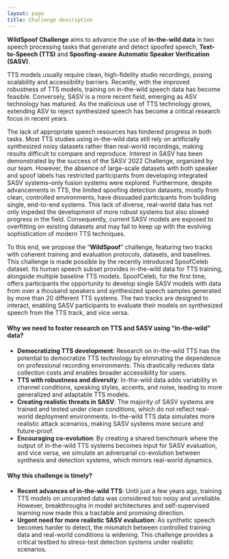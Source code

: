 ```yaml
---
layout: page
title: Challenge description
---
```




**WildSpoof Challenge** aims to advance the use of **in-the-wild data** in two speech processing tasks that generate and detect spoofed speech, **Text-to-Speech (TTS)** and **Spoofing-aware Automatic Speaker Verification (SASV)**. 

TTS models usually require clean, high-fidelity studio recordings, posing scalability and accessibility barriers. Recently, with the improved robustness of TTS models, training on in-the-wild speech data has become feasible. Conversely, SASV is a more recent field, emerging as ASV technology has matured. As the malicious use of TTS technology grows, extending ASV to reject synthesized speech has become a critical research focus in recent years.

The lack of appropriate speech resources has hindered progress in both tasks. Most TTS studies using in-the-wild data still rely on artificially synthesized noisy datasets rather than real-world recordings, making results difficult to compare and reproduce. Interest in SASV has been demonstrated by the success of the SASV 2022 Challenge, organized by our team. However, the absence of large-scale datasets with both speaker and spoof labels has restricted participants from developing integrated SASV systems–only fusion systems were explored. Furthermore, despite advancements in TTS, the limited spoofing detection datasets, mostly from clean, controlled environments, have dissuaded participants from building single, end-to-end systems. This lack of diverse, real-world data has not only impeded the development of more robust systems but also slowed progress in the field. Consequently, current SASV models are exposed to overfitting on existing datasets and may fail to keep up with the evolving sophistication of modern TTS techniques.

To this end, we propose the “**WildSpoof**” challenge, featuring two tracks with coherent training and evaluation protocols, datasets, and baselines. This challenge is made possible by the recently introduced SpoofCeleb dataset. Its human speech subset provides in-the-wild data for TTS training, alongside multiple baseline TTS models. SpoofCeleb, for the first time, offers participants the opportunity to develop single SASV models with data from over a thousand speakers and synthesized speech samples generated by more than 20 different TTS systems. The two tracks are designed to interact, enabling SASV participants to evaluate their models on synthesized speech from the TTS track, and vice versa.

#### **Why we need to foster research on TTS and SASV using “in-the-wild” data?**

- **Democratizing TTS development**: Research on in-the-wild TTS has the potential to democratize TTS technology by eliminating the dependence on professional recording environments. This drastically reduces data collection costs and enables broader accessibility for users.
- **TTS with robustness and diversity**: In-the-wild data adds variability in channel conditions, speaking styles, accents, and noise, leading to more generalized and adaptable TTS models.
- **Creating realistic threats in SASV**: The majority of SASV systems are trained and tested under clean conditions, which do not reflect real-world deployment environments. In-the-wild TTS data simulates more realistic attack scenarios, making SASV systems more secure and future-proof.
- **Encouraging co-evolution**: By creating a shared benchmark where the output of in-the-wild TTS systems becomes input for SASV evaluation, and vice versa, we simulate an adversarial co-evolution between synthesis and detection systems, which mirrors real-world dynamics.

#### **Why this challenge is timely?**

- **Recent advances of in-the-wild TTS**: Until just a few years ago, training TTS models on uncurated data was considered too noisy and unreliable. However, breakthroughs in model architectures and self-supervised learning now made this a tractable and promising direction.
- **Urgent need for more realistic SASV evaluation**: As synthetic speech becomes harder to detect, the mismatch between controlled training data and real-world conditions is widening. This challenge provides a critical testbed to stress-test detection systems under realistic scenarios.